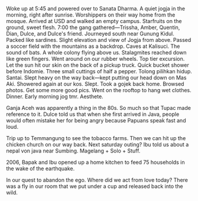 Woke up at 5:45 and powered over to Sanata Dharma. A quiet jogja in the morning, right after sunrise. Worshippers on their way home from the mosque. Arrived at USD and walked an empty campus. Starfruits on the ground, sweet flesh. 7:00 the gang gathered—Trissha, Amber, Quentin, Dian, Dulce, and Dulce's friend. Journeyed south near Gunung Kidul. Packed like sardines. Slight elevation and view of Jogja from above. Passed a soccer field with the mountains as a backdrop. Caves at Kalisuci. The sound of bats. A whole colony flying above us. Stalagmites reached down like green fingers. Went around on our rubber wheels. Top tier excursion. Let the sun hit our skin on the back of a pickup truck. Quick bucket shower before  Indomie. Three small cuttings of half a pepper. Tolong pilihkan hidup. Santai. Slept heavy on the way back—kept putting our head down on Mas Aki. Showered again at our kos. Slept. Took a gojek back home. Browsed photos. Get some more good pics. Went on the rooftop to hang wet clothes. Dinner. Early morning jog tmr. Aesthete.

Ganja Aceh was apparently a thing in the 80s. So much so that Tupac made reference to it. 
Dulce told us that when she first arrived in Java, people would often mistake her for being angry because Papuans speak fast and loud.

Trip up to Temmangung to see the tobacco farms. Then we can hit up the chicken church on our way back. Next saturday outing? Ibu told us about a nepal von java near Sumbing. Magelang + Solo + Stuff.

2006, Bapak and Ibu opened up a home kitchen to feed 75 households in the wake of the earthquake.

In our quest to abandon the ego. Where did we act from love today? There was a fly in our room that we put under a cup and released back into the wild.

